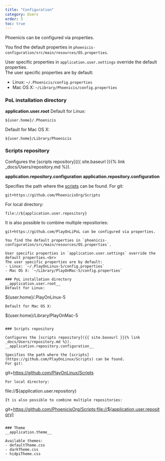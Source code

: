 ```yaml
---
title: "Configuration"
category: Users
order: 5
toc: true
---
```


Phoenicis can be configured via properties. 

You find the default properties in `phoenicis-configuration/src/main/resources/OS.properties`. 

User specific properties in `application.user.settings` override the default properties.<br>
The user specific properties are by default:
- Linux: `~/.Phoenicis/config.properties`
- Mac OS X: `~/Library/Phoenicis/config.properties`

### PoL installation directory
__application.user.root__
Default for Linux:
```
${user.home}/.Phoenicis
```
Default for Mac OS X:
```
${user.home}/Library/Phoenicis
```

### Scripts repository
Configures the [scripts repository]({{ site.baseurl }}{% link _docs/Users/repository.md %}).

__application.repository.configuration__
__application.repository.configuration__

Specifies the path where the [scripts](https://github.com/PhoenicisOrg/Scripts) can be found.
For git:
```
git+https://github.com/PhoenicisOrg/Scripts
```
For local directory:
```
file://${application.user.repository}
```
It is also possible to combine multiple repositories:
```
git+https://github.com/PlayOnLiPoL can be configured via properties. 

You find the default properties in `phoenicis-configuration/src/main/resources/OS.properties`. 

User specific properties in `application.user.settings` override the default properties.<br>
The user specific properties are by default:
- Linux: `~/.PlayOnLinux-5/config.properties`
- Mac OS X: `~/Library/PlayOnMac-5/config.properties`

### PoL installation directory
__application.user.root__
Default for Linux:
```
${user.home}/.PlayOnLinux-5
```
Default for Mac OS X:
```
${user.home}/Library/PlayOnMac-5
```

### Scripts repository

Configures the [scripts repository]({{ site.baseurl }}{% link _docs/Users/repository.md %}).
__application.repository.configuration__

Specifies the path where the [scripts](https://github.com/PlayOnLinux/Scripts) can be found.
For git:
```
git+https://github.com/PlayOnLinux/Scripts
```
For local directory:
```
file://${application.user.repository}
```
It is also possible to combine multiple repositories:
```
git+https://github.com/PhoenicisOrg/Scripts;file://${application.user.repository}
```

### Theme
__application.theme__

Available themes:
- defaultTheme.css
- darkTheme.css
- hidpiTheme.css
